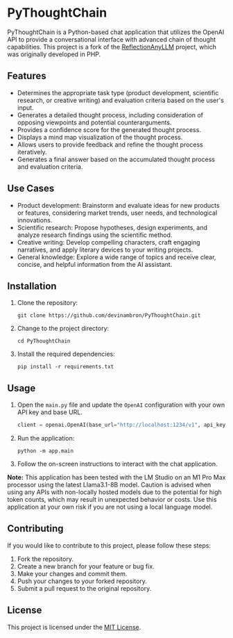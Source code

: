 # PyThoughtChain

PyThoughtChain is a Python-based chat application that utilizes the OpenAI API to provide a conversational interface with advanced chain of thought capabilities. This project is a fork of the [ReflectionAnyLLM](https://github.com/antibitcoin/ReflectionAnyLLM) project, which was originally developed in PHP.

## Features

- Determines the appropriate task type (product development, scientific research, or creative writing) and evaluation criteria based on the user's input.
- Generates a detailed thought process, including consideration of opposing viewpoints and potential counterarguments.
- Provides a confidence score for the generated thought process.
- Displays a mind map visualization of the thought process.
- Allows users to provide feedback and refine the thought process iteratively.
- Generates a final answer based on the accumulated thought process and evaluation criteria.

## Use Cases

- Product development: Brainstorm and evaluate ideas for new products or features, considering market trends, user needs, and technological innovations.
- Scientific research: Propose hypotheses, design experiments, and analyze research findings using the scientific method.
- Creative writing: Develop compelling characters, craft engaging narratives, and apply literary devices to your writing projects.
- General knowledge: Explore a wide range of topics and receive clear, concise, and helpful information from the AI assistant.

## Installation

1. Clone the repository:
   ```
   git clone https://github.com/devinambron/PyThoughtChain.git
   ```
2. Change to the project directory:
   ```
   cd PyThoughtChain
   ```
3. Install the required dependencies:
   ```
   pip install -r requirements.txt
   ```

## Usage

1. Open the `main.py` file and update the `OpenAI` configuration with your own API key and base URL.

   ```python
   client = openai.OpenAI(base_url="http://localhost:1234/v1", api_key="lm-studio")
   ```

2. Run the application:
   ```
   python -m app.main
   ```
3. Follow the on-screen instructions to interact with the chat application.

**Note:** This application has been tested with the LM Studio on an M1 Pro Max processor using the latest Llama3.1-8B model. Caution is advised when using any APIs with non-locally hosted models due to the potential for high token counts, which may result in unexpected behavior or costs. Use this application at your own risk if you are not using a local language model.

## Contributing

If you would like to contribute to this project, please follow these steps:

1. Fork the repository.
2. Create a new branch for your feature or bug fix.
3. Make your changes and commit them.
4. Push your changes to your forked repository.
5. Submit a pull request to the original repository.

## License

This project is licensed under the [MIT License](LICENSE).